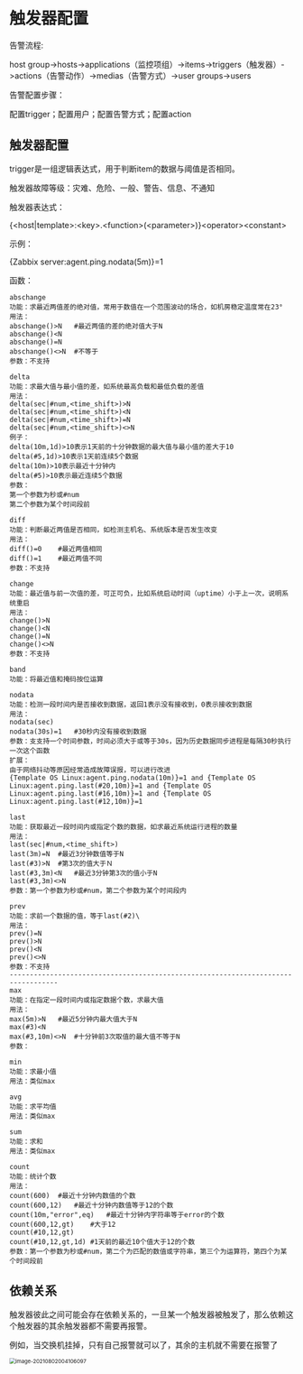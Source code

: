 # 触发器配置

告警流程:

host group->hosts->applications（监控项组）->items->triggers（触发器）->actions（告警动作）->medias（告警方式）->user groups->users

告警配置步骤：

配置trigger；配置用户；配置告警方式；配置action

## 触发器配置

trigger是一组逻辑表达式，用于判断item的数据与阈值是否相同。

触发器故障等级：灾难、危险、一般、警告、信息、不通知

触发器表达式：

{<host|template>:\<key>.\<function>(\<parameter>)}\<operator>\<constant>

示例：

{Zabbix  server:agent.ping.nodata(5m)}=1

函数：

```text
abschange
功能：求最近两值差的绝对值，常用于数值在一个范围波动的场合，如机房稳定温度常在23°
用法：
abschange()>N	#最近两值的差的绝对值大于N
abschange()<N
abschange()=N
abschange()<>N	#不等于
参数：不支持

delta
功能：求最大值与最小值的差，如系统最高负载和最低负载的差值
用法：
delta(sec|#num,<time_shift>)>N
delta(sec|#num,<time_shift>)<N
delta(sec|#num,<time_shift>)=N
delta(sec|#num,<time_shift>)<>N
例子：
delta(10m,1d)>10表示1天前的十分钟数据的最大值与最小值的差大于10
delta(#5,1d)>10表示1天前连续5个数据
delta(10m)>10表示最近十分钟内
delta(#5)>10表示最近连续5个数据
参数：
第一个参数为秒或#num
第二个参数为某个时间段前

diff
功能：判断最近两值是否相同，如检测主机名、系统版本是否发生改变
用法：
diff()=0	#最近两值相同
diff()=1	#最近两值不同
参数：不支持

change
功能：最近值与前一次值的差，可正可负，比如系统启动时间（uptime）小于上一次，说明系统重启
用法：
change()>N
change()<N
change()=N
change()<>N
参数：不支持

band
功能：将最近值和掩码按位运算

nodata
功能：检测一段时间内是否接收到数据，返回1表示没有接收到，0表示接收到数据
用法：
nodata(sec)
nodata(30s)=1	#30秒内没有接收到数据
参数：支支持一个时间参数，时间必须大于或等于30s，因为历史数据同步进程是每隔30秒执行一次这个函数
扩展：
由于网络抖动等原因经常造成故障误报，可以进行改进
{Template OS Linux:agent.ping.nodata(10m)}=1 and {Template OS Linux:agent.ping.last(#20,10m)}=1 and {Template OS Linux:agent.ping.last(#16,10m)}=1 and {Template OS Linux:agent.ping.last(#12,10m)}=1

last
功能：获取最近一段时间内或指定个数的数据，如求最近系统运行进程的数量
用法：
last(sec|#num,<time_shift>)
last(3m)=N	#最近3分钟数值等于N
last(#3)>N	#第3次的值大于Ｎ
last(#3,3m)<N	#最近3分钟第3次的值小于N
last(#3,3m)<>N
参数：第一个参数为秒或#num，第二个参数为某个时间段内

prev
功能：求前一个数据的值，等于last(#2)\
用法：
prev()=N
prev()>N
prev()<N
prev()<>N
参数：不支持
----------------------------------------------------------------------------------
max
功能：在指定一段时间内或指定数据个数，求最大值
用法：
max(5m)>N	#最近5分钟内最大值大于N
max(#3)<N
max(#3,10m)<>N	#十分钟前3次取值的最大值不等于N
参数：

min
功能：求最小值
用法：类似max

avg
功能：求平均值
用法：类似max

sum
功能：求和
用法：类似max

count
功能：统计个数
用法：
count(600)	#最近十分钟内数值的个数
count(600,12)	#最近十分钟内数值等于12的个数
count(10m,"error",eq)	#最近十分钟内字符串等于error的个数
count(600,12,gt)	#大于12
count(#10,12,gt)
count(#10,12,gt,1d)	#1天前的最近10个值大于12的个数
参数：第一个参数为秒或#num，第二个为匹配的数值或字符串，第三个为运算符，第四个为某个时间段前
```

## 依赖关系

触发器彼此之间可能会存在依赖关系的，一旦某一个触发器被触发了，那么依赖这个触发器的其余触发器都不需要再报警。

例如，当交换机挂掉，只有自己报警就可以了，其余的主机就不需要在报警了

<img src="https://gitee.com/c_honghui/picture/raw/master/img/20210802004106.png" alt="image-20210802004106097" style="zoom:67%;" />